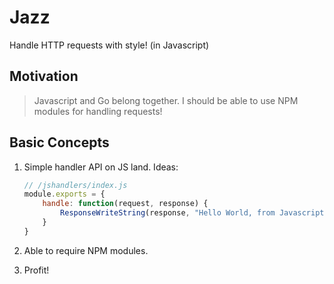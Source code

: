 # Jazz

Handle HTTP requests with style! (in Javascript)


## Motivation

> Javascript and Go belong together. I should be able to use NPM modules for handling requests!


## Basic Concepts

1. Simple handler API on JS land. Ideas:
	```javascript
	// /jshandlers/index.js
	module.exports = {
		handle: function(request, response) {
			ResponseWriteString(response, "Hello World, from Javascript")
		}
	}
	```

2. Able to require NPM modules.

3. Profit!
